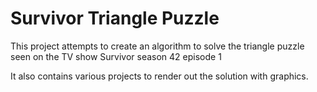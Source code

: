 # Survivor Triangle Puzzle
This project attempts to create an algorithm to solve the triangle puzzle seen on the TV show Survivor season 42 episode 1

It also contains various projects to render out the solution with graphics.